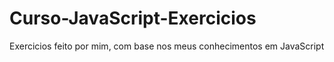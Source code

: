 # Curso-JavaScript-Exercicios
 Exercicios feito por mim, com base nos meus conhecimentos em JavaScript
